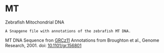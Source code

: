 # MT
Zebrafish Mitochondrial DNA
```
A Snapgene file with annotations of the zebrafish MT DNA.
```
MT DNA Sequence fron [GRCz11](ftp://ftp.ensembl.org/pub/release-95/fasta/danio_rerio/dna/)
Annotations from Broughton et al., Genome Research, 2001.
doi: [10.1101/gr.156801](https://dx.doi.org/10.1101%2Fgr.156801)

